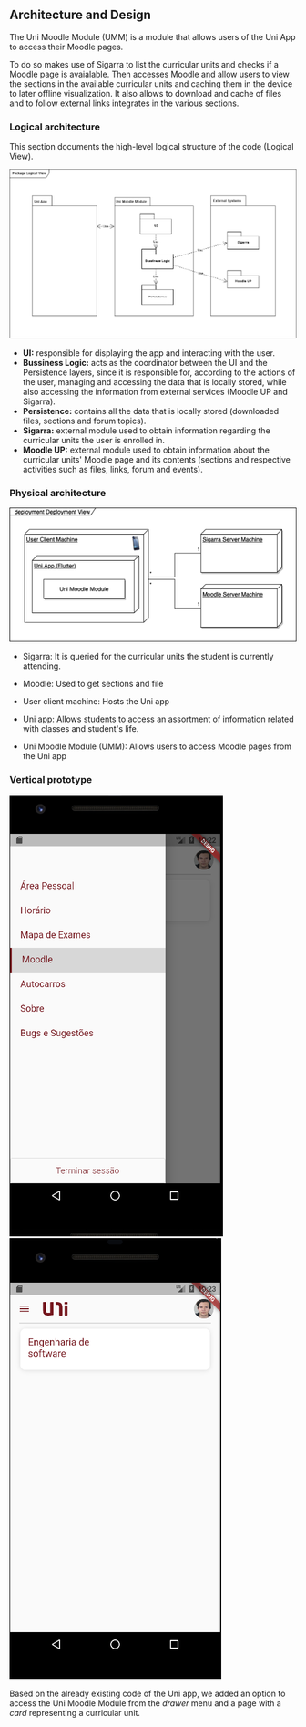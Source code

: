 
## Architecture and Design

The Uni Moodle Module (UMM) is a module that allows users of the Uni App to access their Moodle pages. 

To do so makes use of Sigarra to list the curricular units and checks if a Moodle page is avaialable. Then accesses Moodle and allow users to view the sections in the available curricular units and caching them in the device to later offline visualization. It also allows to download and cache of files and to follow external links integrates in the various sections.

### Logical architecture

This section documents the high-level logical structure of the code (Logical View).

![LogicalView](https://github.com/LEIC-ES-2021-22/3LEIC05T1/blob/26321db483a64e0927206c15b727581a8bac9ce4/docs/Diagrams/Package_Diagram.drawio.png)

* **UI:** responsible for displaying the app and interacting with the user.
* **Bussiness Logic:** acts as the coordinator between the UI and the Persistence layers, since it is responsible for, according to the actions of the user, managing and accessing the data that is locally stored, while also accessing the information from external services (Moodle UP and Sigarra).
* **Persistence:** contains all the data that is locally stored (downloaded files, sections and forum topics).
* **Sigarra:** external module used to obtain information regarding the curricular units the user is enrolled in.
* **Moodle UP:** external module used to obtain information about the curricular units' Moodle page and its contents (sections and respective activities such as files, links, forum and events).

### Physical architecture

![DeploymentView](https://github.com/LEIC-ES-2021-22/3LEIC05T1/blob/main/docs/Diagrams/Physical_architecture.drawio.png)

- Sigarra: It is queried for the curricular units the student is currently attending.

- Moodle: Used to get sections and file

- User client machine: Hosts the Uni app

- Uni app: Allows students to access an assortment of information related with classes and student's life.

- Uni Moodle Module (UMM): Allows users to access Moodle pages from the Uni app

### Vertical prototype


![Tab on the right with the Moodle option](https://github.com/LEIC-ES-2021-22/3LEIC05T1/blob/main/docs/images/vertical_prototype/vertical_prototype_0.png)
![Moodle page with a card representing a curricular unit](https://github.com/LEIC-ES-2021-22/3LEIC05T1/blob/main/docs/images/vertical_prototype/vertical_prototype_1.png)

Based on the already existing code of the Uni app, we added an option to access the Uni Moodle Module from the *drawer* menu and a page with a *card* representing a curricular unit.
